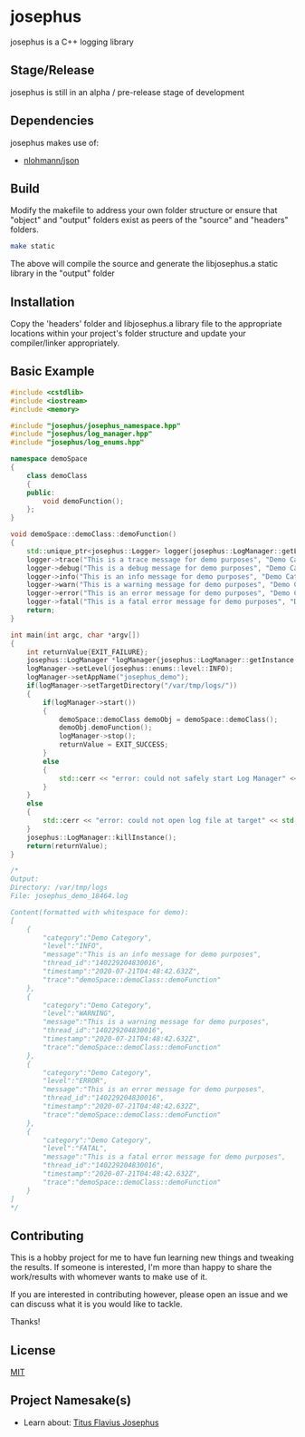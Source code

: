 # josephus

josephus is a C++ logging library

## Stage/Release

josephus is still in an alpha / pre-release stage of development

## Dependencies

josephus makes use of:
-   [nlohmann/json](https://github.com/nlohmann/json/)

## Build

Modify the makefile to address your own folder structure or ensure that "object" and "output" folders exist as peers of the "source" and "headers" folders.

```bash
make static
```
The above will compile the source and generate the libjosephus.a static library in the "output" folder

## Installation

Copy the 'headers' folder and libjosephus.a library file to the appropriate locations within your project's folder structure and update your compiler/linker appropriately.

## Basic Example

```c++
#include <cstdlib>
#include <iostream>
#include <memory>

#include "josephus/josephus_namespace.hpp"
#include "josephus/log_manager.hpp"
#include "josephus/log_enums.hpp"

namespace demoSpace
{
    class demoClass
    {
    public:
        void demoFunction();
    };
}

void demoSpace::demoClass::demoFunction()
{
    std::unique_ptr<josephus::Logger> logger(josephus::LogManager::getLogger("demoSpace", "demoClass", "demoFunction"));
    logger->trace("This is a trace message for demo purposes", "Demo Category");
    logger->debug("This is a debug message for demo purposes", "Demo Category");
    logger->info("This is an info message for demo purposes", "Demo Category");
    logger->warn("This is a warning message for demo purposes", "Demo Category");
    logger->error("This is an error message for demo purposes", "Demo Category");
    logger->fatal("This is a fatal error message for demo purposes", "Demo Category");
    return;
}

int main(int argc, char *argv[])
{
    int returnValue{EXIT_FAILURE};
    josephus::LogManager *logManager{josephus::LogManager::getInstance()};
    logManager->setLevel(josephus::enums::level::INFO);
    logManager->setAppName("josephus_demo");
    if(logManager->setTargetDirectory("/var/tmp/logs/"))
    {
        if(logManager->start())
        {
            demoSpace::demoClass demoObj = demoSpace::demoClass();
            demoObj.demoFunction();
            logManager->stop();
            returnValue = EXIT_SUCCESS;
        }
        else
        {
            std::cerr << "error: could not safely start Log Manager" << std::endl;
        }             
    }
    else
    {
        std::cerr << "error: could not open log file at target" << std::endl;
    } 
    josephus::LogManager::killInstance();
    return(returnValue);
}

/*
Output:
Directory: /var/tmp/logs
File: josephus_demo_18464.log

Content(formatted with whitespace for demo):
[
    {
        "category":"Demo Category",
        "level":"INFO",
        "message":"This is an info message for demo purposes",
        "thread_id":"140229204830016",
        "timestamp":"2020-07-21T04:48:42.632Z",
        "trace":"demoSpace::demoClass::demoFunction"
    },
    {
        "category":"Demo Category",
        "level":"WARNING",
        "message":"This is a warning message for demo purposes",
        "thread_id":"140229204830016",
        "timestamp":"2020-07-21T04:48:42.632Z",
        "trace":"demoSpace::demoClass::demoFunction"
    },
    {
        "category":"Demo Category",
        "level":"ERROR",
        "message":"This is an error message for demo purposes",
        "thread_id":"140229204830016",
        "timestamp":"2020-07-21T04:48:42.632Z",
        "trace":"demoSpace::demoClass::demoFunction"
    },
    {
        "category":"Demo Category",
        "level":"FATAL",
        "message":"This is a fatal error message for demo purposes",
        "thread_id":"140229204830016",
        "timestamp":"2020-07-21T04:48:42.632Z",
        "trace":"demoSpace::demoClass::demoFunction"
    }
]
*/
```

## Contributing

This is a hobby project for me to have fun learning new things and tweaking the results.  If someone is interested, I'm more than happy to share the work/results with whomever wants to make use of it.

If you are interested in contributing however, please open an issue and we can discuss what it is you would like to tackle.  

Thanks!

## License
[MIT](https://choosealicense.com/licenses/mit/)

## Project Namesake(s)
-   Learn about: [Titus Flavius Josephus](https://en.wikipedia.org/wiki/Josephus)
